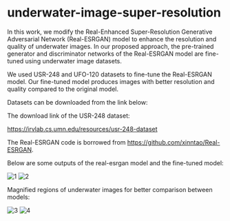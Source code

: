 # underwater-image-super-resolution

In this work, we modify the Real-Enhanced Super-Resolution Generative Adversarial Network (Real-ESRGAN) model to enhance the resolution and quality of underwater images. In our proposed approach, the pre-trained generator and discriminator networks of the Real-ESRGAN model are fine-tuned using underwater image datasets. 

We used USR-248 and UFO-120 datasets to fine-tune the Real-ESRGAN model. Our fine-tuned model produces images with better resolution and quality compared to the original model.

Datasets can be downloaded from the link below: 

The download link of the USR-248 dataset:

https://irvlab.cs.umn.edu/resources/usr-248-dataset

The Real-ESRGAN code is borrowed from https://github.com/xinntao/Real-ESRGAN.

Below are some outputs of the real-esrgan model and the fine-tuned model:

![1](https://user-images.githubusercontent.com/47056654/236952666-04c06073-9b52-4dad-8cfc-ebefedbc8514.jpeg)
![2](https://user-images.githubusercontent.com/47056654/236952703-ee82aaac-367c-4523-b8e9-69c3bdc6bcd2.jpeg)

Magnified regions of underwater images for better comparison between models:

![3](https://user-images.githubusercontent.com/47056654/236953482-c39e3fff-881d-436c-aa21-8f221b269eb2.jpeg)
![4](https://user-images.githubusercontent.com/47056654/236953499-ef77ef84-3389-4fde-a13d-82747186e611.jpeg)
